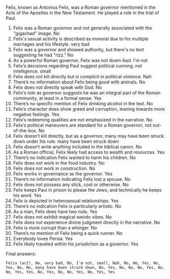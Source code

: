 Felix, known as Antonius Felix, was a Roman governor mentioned in the Acts of the Apostles in the New Testament. He played a role in the trial of Paul.

1. Felix was a Roman governor and not generally associated with the "gigachad" image. No
2. Felix's sexual activity is described as immoral due to his multiple marriages and his lifestyle. very bad
3. Felix was a governor and showed authority, but there's no text suggesting he had "rizz." No
4. As a powerful Roman governor, Felix was not down-bad. I'm not
5. Felix’s decisions regarding Paul suggest political cunning, not intelligence. small
6. Felix does not kill directly but is complicit in political violence. Nah
7. There’s no information about Felix being good with animals. No
8. Felix does not directly speak with God. No
9. Felix’s role as governor suggests he was an integral part of the Roman community, at least in a formal sense. Yes
10. There’s no specific mention of Felix drinking alcohol in the text. No
11. Felix’s character does show greed and corruption, leaning towards more negative feelings. Yes
12. Felix’s redeeming qualities are not emphasized in the narrative. No
13. Felix’s political maneuvers are standard for a Roman governor, not out-of-the-box. No
14. Felix doesn’t kill directly, but as a governor, many may have been struck down under his rule. many have been struck down
15. Felix doesn’t write anything included in the biblical canon. No
16. As a Roman official, Felix likely had access to wealth and resources. Yes
17. There’s no indication Felix wanted to harm his children. No
18. Felix does not work in the food industry. No
19. Felix does not work in construction. No
20. Felix works in governance as the governor. Yes
21. There’s no information indicating Felix lost a spouse. No
22. Felix does not possess any stick, cool or otherwise. No
23. Felix keeps Paul in prison to please the Jews, and technically he keeps his word. Yes
24. Felix is depicted in heterosexual relationships. Yes
25. There’s no indication Felix is particularly artistic. No
26. As a man, Felix does have two nuts. Yes
27. Felix does not exhibit magical weirdo vibes. No
28. Felix does not experience divine judgment directly in the narrative. No
29. Felix is more corrupt than a whinger. No
30. There’s no mention of Felix being a quick runner. No
31. Everybody loves Persia. Yes
32. Felix likely traveled within his jurisdiction as a governor. Yes

Final answers:

```Felix (act), No, very bad, No, I'm not, small, Nah, No, No, Yes, No, Yes, No, No, many have been struck down, No, Yes, No, No, No, Yes, No, No, Yes, Yes, No, Yes, No, No, Yes, No, Yes, Yes```